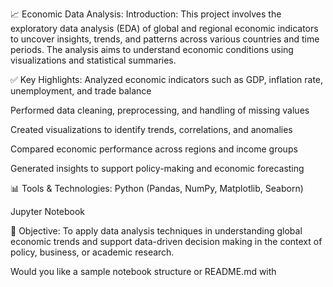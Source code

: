 📈 Economic Data Analysis:
Introduction:
This project involves the exploratory data analysis (EDA) of global and regional economic indicators to uncover insights, trends, and patterns across various countries and time periods. The analysis aims to understand economic conditions using visualizations and statistical summaries.

✅ Key Highlights:
Analyzed economic indicators such as GDP, inflation rate, unemployment, and trade balance

Performed data cleaning, preprocessing, and handling of missing values

Created visualizations to identify trends, correlations, and anomalies

Compared economic performance across regions and income groups

Generated insights to support policy-making and economic forecasting

📊 Tools & Technologies:
Python (Pandas, NumPy, Matplotlib, Seaborn)

Jupyter Notebook

🎯 Objective:
To apply data analysis techniques in understanding global economic trends and support data-driven decision making in the context of policy, business, or academic research.

Would you like a sample notebook structure or README.md with 
